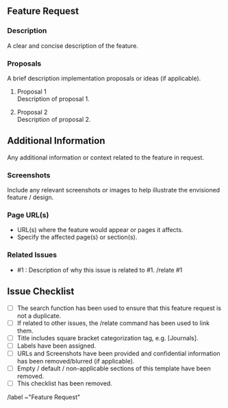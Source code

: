 
## Feature Request

### Description
A clear and concise description of the feature.

### Proposals
A brief description implementation proposals or ideas (if applicable).

1. Proposal 1  
   Description of proposal 1.

2. Proposal 2  
   Description of proposal 2.

## Additional Information
Any additional information or context related to the feature in request.

### Screenshots
Include any relevant screenshots or images to help illustrate the envisioned feature / design.

### Page URL(s)
- URL(s) where the feature would appear or pages it affects.
- Specify the affected page(s) or section(s).

### Related Issues
- #1 : Description of why this issue is related to #1. /relate #1

## Issue Checklist 
 - [ ] The search function has been used to ensure that this feature request is not a duplicate.
 - [ ] If related to other issues, the /relate command has been used to link them.
 - [ ] Title includes square bracket categorization tag, e.g. [Journals].
 - [ ] Labels have been assigned.
 - [ ] URLs and Screenshots have been provided and confidential information has been removed/blurred (if applicable).
 - [ ] Empty / default / non-applicable sections of this template have been removed.
 - [ ] This checklist has been removed.

<!-- DEFAULT ACTIONS -->
<!--  Do not remove  -->
/label ~"Feature Request" 
<!-- =============== -->